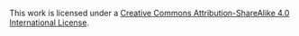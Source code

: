 This work is licensed under a [Creative Commons Attribution-ShareAlike 4.0 International License](http://creativecommons.org/licenses/by-sa/4.0/).
